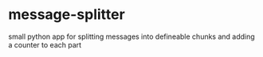 # message-splitter
small python app for splitting messages into defineable chunks and adding a counter to each part
